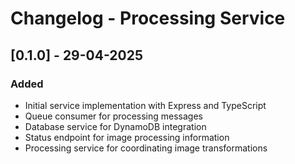 # Changelog - Processing Service

## [0.1.0] - 29-04-2025
### Added
- Initial service implementation with Express and TypeScript
- Queue consumer for processing messages
- Database service for DynamoDB integration
- Status endpoint for image processing information
- Processing service for coordinating image transformations